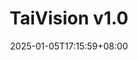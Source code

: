 ---
date: '2025-01-05T17:15:59+08:00'
title: 'TaiVision v1.0'
draft: true
cover:
  image: 'img/TaiVision/cover.png'
  alt: 'cover.png'
params:
  math: true
tags: ['TaiVision']
categories: 'Project'
description: 'Training details of TaiVision v1.0'
summary: "Training details of TaiVision v1.0"
weight: 20
---
